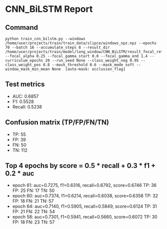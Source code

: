 # CNN_BiLSTM Report

## Command
```
python train_cnn_bilstm.py --windows /home/user/projects/train/train_data/slipce/windows_npz.npz --epochs 70 --batch 16 --accumulate_steps 8 --result_dir /home/user/projects/train/model/long_window/CNN_BiLSTM/result_focal_refine/cw04_fg03 --focal_alpha 0.25 --focal_gamma_start 0.0 --focal_gamma_end 1.4 --curriculum_epochs 20 --run_seed None --class_weight_neg 0.95 --class_weight_pos 0.8 --mask_threshold 0.6 --mask_mode soft --window_mask_min_mean None  [auto-mask: occlusion_flag]
```

## Test metrics
- AUC: 0.6857
- F1: 0.5528
- Recall: 0.5238
## Confusion matrix (TP/FP/FN/TN)
- TP: 55
- FP: 39
- FN: 50
- TN: 112

## Top 4 epochs by score = 0.5 * recall + 0.3 * f1 + 0.2 * auc
- epoch 61: auc=0.7275, f1=0.6316, recall=0.6792, score=0.6746  TP: 36 FP: 25 FN: 17 TN: 50
- epoch 60: auc=0.7374, f1=0.6214, recall=0.6038, score=0.6358  TP: 32 FP: 18 FN: 21 TN: 57
- epoch 64: auc=0.7140, f1=0.5905, recall=0.5849, score=0.6124  TP: 31 FP: 21 FN: 22 TN: 54
- epoch 58: auc=0.7301, f1=0.5941, recall=0.5660, score=0.6072  TP: 30 FP: 18 FN: 23 TN: 57
